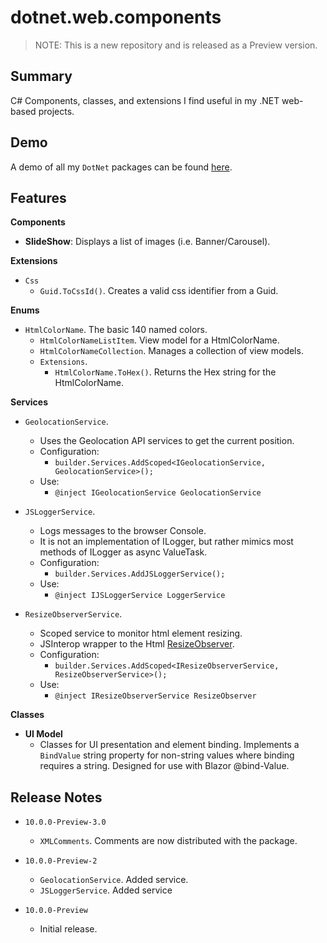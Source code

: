 # dotnet.web.components

> NOTE: This is a new repository and is released as a Preview version.

## Summary
C#  Components, classes, and extensions I find useful in my .NET web-based projects.

## Demo
A demo of all my `DotNet` packages can be found [here](https://github.com/marqdouj/dotnet.demo).

## Features

**Components**
  - **SlideShow**: Displays a list of images (i.e. Banner/Carousel).

**Extensions**
  - `Css`
    - `Guid.ToCssId()`. Creates a valid css identifier from a Guid.

**Enums**
  - `HtmlColorName`. The basic 140 named colors.
    - `HtmlColorNameListItem`. View model for a HtmlColorName.
    - `HtmlColorNameCollection`. Manages a collection of view models.
    - `Extensions`.
      - `HtmlColorName.ToHex()`. Returns the Hex string for the HtmlColorName.

 **Services**
   - `GeolocationService`. 
     - Uses the Geolocation API services to get the current position.
     - Configuration:
       - `builder.Services.AddScoped<IGeolocationService, GeolocationService>();`
     - Use:
       - `@inject IGeolocationService GeolocationService`
  
   - `JSLoggerService`. 
     - Logs messages to the browser Console.
     - It is not an implementation of ILogger, but rather mimics most methods of ILogger as async ValueTask.
     - Configuration:
       - `builder.Services.AddJSLoggerService();`
     - Use:
       - `@inject IJSLoggerService LoggerService`

   - `ResizeObserverService`. 
     - Scoped service to monitor html element resizing.
     - JSInterop wrapper to the Html [ResizeObserver](https://developer.mozilla.org/en-US/docs/Web/API/ResizeObserver).
     - Configuration: 
       - `builder.Services.AddScoped<IResizeObserverService, ResizeObserverService>();`
     - Use:
       - `@inject IResizeObserverService ResizeObserver`

**Classes**
  - **UI Model**
    -  Classes for UI presentation and element binding.
       Implements a `BindValue` string property for non-string values
       where binding requires a string. Designed for use with Blazor @bind-Value.

## Release Notes
- `10.0.0-Preview-3.0`
  - `XMLComments`. Comments are now distributed with the package.

- `10.0.0-Preview-2`
  - `GeolocationService`. Added service.
  - `JSLoggerService`.  Added service

- `10.0.0-Preview`
  - Initial release.
